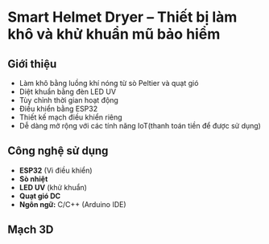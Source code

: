 # Smart Helmet Dryer – Thiết bị làm khô và khử khuẩn mũ bảo hiểm
## Giới thiệu
- Làm khô bằng luồng khí nóng từ sò Peltier và quạt gió
- Diệt khuẩn bằng đèn LED UV
- Tùy chỉnh thời gian hoạt động
- Điều khiển bằng ESP32
- Thiết kế mạch điều khiển riêng
- Dễ dàng mở rộng với các tính năng IoT(thanh toán tiền để được sử dụng)
## Công nghệ sử dụng
- **ESP32** (Vi điều khiển)
- **Sò nhiệt**
- **LED UV** (khử khuẩn)
- **Quạt gió DC**
- **Ngôn ngữ:** C/C++ (Arduino IDE)
## Mạch 3D
